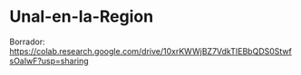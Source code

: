 # Unal-en-la-Region
Borrador:
https://colab.research.google.com/drive/10xrKWWjBZ7VdkTIEBbQDS0StwfsOaIwF?usp=sharing
